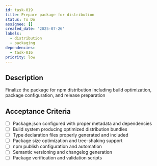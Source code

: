 ```yaml
---
id: task-019
title: Prepare package for distribution
status: To Do
assignee: []
created_date: '2025-07-26'
labels:
  - distribution
  - packaging
dependencies:
  - task-016
priority: low
---
```


## Description

Finalize the package for npm distribution including build optimization, package configuration, and release preparation

## Acceptance Criteria

- [ ] Package.json configured with proper metadata and dependencies
- [ ] Build system producing optimized distribution bundles
- [ ] Type declaration files properly generated and included
- [ ] Package size optimization and tree-shaking support
- [ ] npm publish configuration and automation
- [ ] Semantic versioning and changelog generation
- [ ] Package verification and validation scripts
